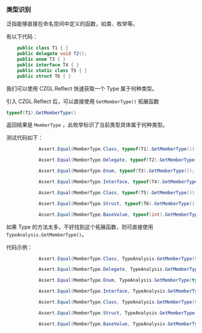 ### 类型识别

泛指能够直接在命名空间中定义的函数，如类、枚举等。

有以下代码：

```csharp
    public class T1 { }
    public delegate void T2();
    public enum T3 { }
    public interface T4 { }
    public static class T5 { }
    public struct T6 { }
```

我们可以使用 CZGL.Reflect 快速获取一个 Type 属于何种类型。

引入 CZGL.Reflect 后，可以直接使用 `GetMemberType()` 拓展函数

```csharp
typeof(T1).GetMemberType()
```

返回结果是 `MemberType` ，此枚举标识了当前类型具体属于何种类型。

测试代码如下：

```csharp
            Assert.Equal(MemberType.Class, typeof(T1).GetMemberType());

            Assert.Equal(MemberType.Delegate, typeof(T2).GetMemberType());

            Assert.Equal(MemberType.Enum, typeof(T3).GetMemberType());

            Assert.Equal(MemberType.Interface, typeof(T4).GetMemberType());

            Assert.Equal(MemberType.Class, typeof(T5).GetMemberType());

            Assert.Equal(MemberType.Struct, typeof(T6).GetMemberType());

            Assert.Equal(MemberType.BaseValue, typeof(int).GetMemberType());
```



如果 Type 的方法太多，不好找到这个拓展函数，则可直接使用 `TypeAnalysis.GetMemberType()`。

代码示例：

```csharp
            Assert.Equal(MemberType.Class, TypeAnalysis.GetMemberType(typeof(T1)));

            Assert.Equal(MemberType.Delegate, TypeAnalysis.GetMemberType(typeof(T2)));

            Assert.Equal(MemberType.Enum, TypeAnalysis.GetMemberType(typeof(T3)));

            Assert.Equal(MemberType.Interface, TypeAnalysis.GetMemberType(typeof(T4)));

            Assert.Equal(MemberType.Class, TypeAnalysis.GetMemberType(typeof(T5)));

            Assert.Equal(MemberType.Struct, TypeAnalysis.GetMemberType(typeof(T6)));

            Assert.Equal(MemberType.BaseValue, TypeAnalysis.GetMemberType(typeof(int)));
```

